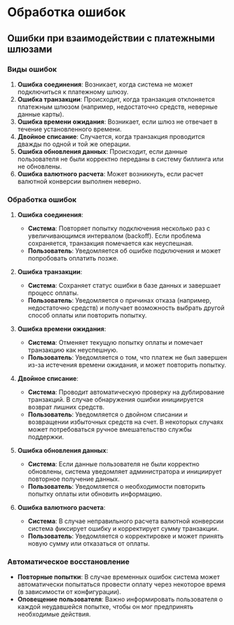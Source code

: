 # Обработка ошибок

## Ошибки при взаимодействии с платежными шлюзами

### Виды ошибок
1. **Ошибка соединения**: Возникает, когда система не может подключиться к платежному шлюзу.
2. **Ошибка транзакции**: Происходит, когда транзакция отклоняется платежным шлюзом (например, недостаточно средств, неверные данные карты).
3. **Ошибка времени ожидания**: Возникает, если шлюз не отвечает в течение установленного времени.
4. **Двойное списание**: Случается, когда транзакция проводится дважды по одной и той же операции.
5. **Ошибка обновления данных**: Происходит, если данные пользователя не были корректно переданы в систему биллинга или не обновлены.
6. **Ошибка валютного расчета**: Может возникнуть, если расчет валютной конверсии выполнен неверно.

### Обработка ошибок

1. **Ошибка соединения**:
   - **Система**: Повторяет попытку подключения несколько раз с увеличивающимся интервалом (backoff). Если проблема сохраняется, транзакция помечается как неуспешная.
   - **Пользователь**: Уведомляется об ошибке подключения и может попробовать оплатить позже.

2. **Ошибка транзакции**:
   - **Система**: Сохраняет статус ошибки в базе данных и завершает процесс оплаты.
   - **Пользователь**: Уведомляется о причинах отказа (например, недостаточно средств) и получает возможность выбрать другой способ оплаты или повторить попытку.

3. **Ошибка времени ожидания**:
   - **Система**: Отменяет текущую попытку оплаты и помечает транзакцию как неуспешную.
   - **Пользователь**: Уведомляется о том, что платеж не был завершен из-за истечения времени ожидания, и может повторить попытку.

4. **Двойное списание**:
   - **Система**: Проводит автоматическую проверку на дублирование транзакций. В случае обнаружения ошибки инициируется возврат лишних средств.
   - **Пользователь**: Уведомляется о двойном списании и возвращении избыточных средств на счет. В некоторых случаях может потребоваться ручное вмешательство службы поддержки.

5. **Ошибка обновления данных**:
   - **Система**: Если данные пользователя не были корректно обновлены, система уведомляет администратора и инициирует повторное получение данных.
   - **Пользователь**: Уведомляется о необходимости повторить попытку оплаты или обновить информацию.

6. **Ошибка валютного расчета**:
   - **Система**: В случае неправильного расчета валютной конверсии система фиксирует ошибку и корректирует сумму транзакции.
   - **Пользователь**: Уведомляется о корректировке и может принять новую сумму или отказаться от оплаты.

### Автоматическое восстановление
- **Повторные попытки**: В случае временных ошибок система может автоматически попытаться провести оплату через некоторое время (в зависимости от конфигурации).
- **Оповещение пользователя**: Важно информировать пользователя о каждой неудавшейся попытке, чтобы он мог предпринять необходимые действия.
